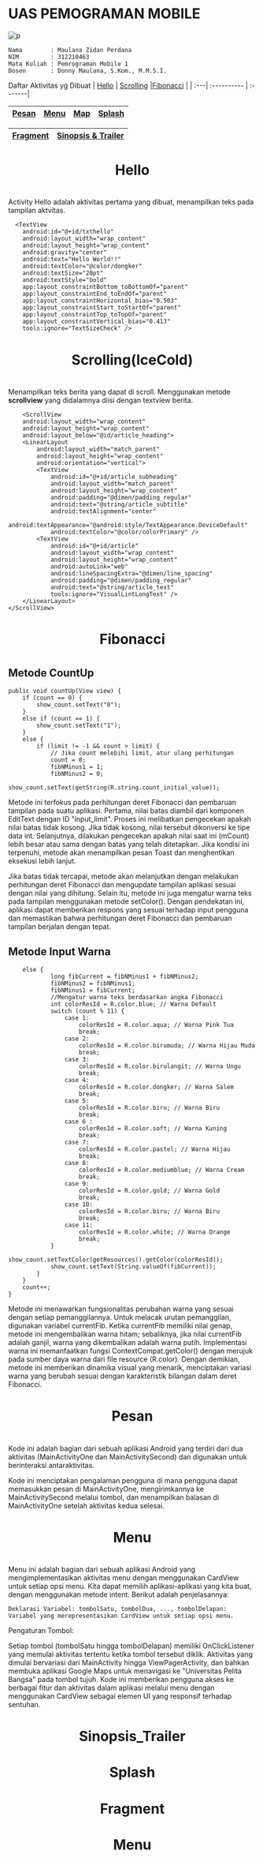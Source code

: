 <h1>UAS PEMOGRAMAN MOBILE</h1>

![p](https://github.com/zidanperdana/AndroidProject/assets/116040175/254d0480-a506-44b9-bcb0-83ba54263167)

    Nama        : Maulana Zidan Perdana
    NIM         : 312210463
    Mata Kuliah : Pemrograman Mobile 1
    Dosen       : Donny Maulana, S.Kom., M.M.S.I.

Daftar Aktivitas yg Dibuat
| [Hello](#Hello) | [Scrolling](#Scrolling(IceCold)) |[Fibonacci](#Fibonacci) | 
| :---| :---------- | :-------|

| [Pesan](#Pesan) | [Menu](#Menu)  | [Map](#Map) |[Splash](#Splash) |
| :---| :------- | :----- | :-------|

| [Fragment](#Fragment) | [Sinopsis & Trailer](#Sinopsis_Trailer)  | 
| :---| :-----------

## <h1 align="center">Hello<h1>

Activity Hello adalah aktivitas pertama yang dibuat, menampilkan teks pada tampilan aktvitas.
      
      <TextView
        android:id="@+id/txthello"
        android:layout_width="wrap_content"
        android:layout_height="wrap_content"
        android:gravity="center"
        android:text="Hello World!!"
        android:textColor="@color/dongker"
        android:textSize="20pt"
        android:textStyle="bold"
        app:layout_constraintBottom_toBottomOf="parent"
        app:layout_constraintEnd_toEndOf="parent"
        app:layout_constraintHorizontal_bias="0.503"
        app:layout_constraintStart_toStartOf="parent"
        app:layout_constraintTop_toTopOf="parent"
        app:layout_constraintVertical_bias="0.413"
        tools:ignore="TextSizeCheck" />

## <h1 align="center">Scrolling(IceCold)<h1>

Menampilkan teks berita yang dapat di scroll. Menggunakan metode <b>scrollview</b> yang didalamnya diisi dengan textview berita.

        <ScrollView
        android:layout_width="wrap_content"
        android:layout_height="wrap_content"
        android:layout_below="@id/article_heading">
        <LinearLayout
            android:layout_width="match_parent"
            android:layout_height="wrap_content"
            android:orientation="vertical">
            <TextView
                android:id="@+id/article_subheading"
                android:layout_width="match_parent"
                android:layout_height="wrap_content"
                android:padding="@dimen/padding_regular"
                android:text="@string/article_subtitle"
                android:textAlignment="center"
                android:textAppearance="@android:style/TextAppearance.DeviceDefault"
                android:textColor="@color/colorPrimary" />
            <TextView
                android:id="@+id/article"
                android:layout_width="wrap_content"
                android:layout_height="wrap_content"
                android:autoLink="web"
                android:lineSpacingExtra="@dimen/line_spacing"
                android:padding="@dimen/padding_regular"
                android:text="@string/article_text"
                tools:ignore="VisualLintLongText" />
        </LinearLayout>
    </ScrollView>

## <h1 align="center">Fibonacci<h1>

<h2>Metode CountUp</h2>

    public void countUp(View view) {
        if (count == 0) {
            show_count.setText("0");
        }
        else if (count == 1) {
            show_count.setText("1");
        }
        else {
            if (limit != -1 && count > limit) {
                // Jika count melebihi limit, atur ulang perhitungan
                count = 0;
                fibNMinus1 = 1;
                fibNMinus2 = 0;
                show_count.setText(getString(R.string.count_initial_value));

Metode ini terfokus pada perhitungan deret Fibonacci dan pembaruan tampilan pada suatu aplikasi. Pertama, nilai batas diambil dari komponen EditText dengan ID "input_limit". Proses ini melibatkan pengecekan apakah nilai batas tidak kosong. Jika tidak kosong, nilai tersebut dikonversi ke tipe data int. Selanjutnya, dilakukan pengecekan apakah nilai saat ini (mCount) lebih besar atau sama dengan batas yang telah ditetapkan. Jika kondisi ini terpenuhi, metode akan menampilkan pesan Toast dan menghentikan eksekusi lebih lanjut.

Jika batas tidak tercapai, metode akan melanjutkan dengan melakukan perhitungan deret Fibonacci dan mengupdate tampilan aplikasi sesuai dengan nilai yang dihitung. Selain itu, metode ini juga mengatur warna teks pada tampilan menggunakan metode setColor(). Dengan pendekatan ini, aplikasi dapat memberikan respons yang sesuai terhadap input pengguna dan memastikan bahwa perhitungan deret Fibonacci dan pembaruan tampilan berjalan dengan tepat.

<h2>Metode Input Warna</h2>

        else {
                long fibCurrent = fibNMinus1 + fibNMinus2;
                fibNMinus2 = fibNMinus1;
                fibNMinus1 = fibCurrent;
                //Mengatur warna teks berdasarkan angka Fibonacci
                int colorResId = R.color.blue; // Warna Default
                switch (count % 11) {
                    case 1:
                        colorResId = R.color.aqua; // Warna Pink Tua
                        break;
                    case 2:
                        colorResId = R.color.birumuda; // Warna Hijau Muda
                        break;
                    case 3:
                        colorResId = R.color.birulangit; // Warna Ungu
                        break;
                    case 4:
                        colorResId = R.color.dongker; // Warna Salem
                        break;
                    case 5:
                        colorResId = R.color.biru; // Warna Biru
                        break;
                    case 6 :
                        colorResId = R.color.soft; // Warna Kuning
                        break;
                    case 7:
                        colorResId = R.color.pastel; // Warna Hijau
                        break;
                    case 8:
                        colorResId = R.color.mediumblue; // Warna Cream
                        break;
                    case 9:
                        colorResId = R.color.gold; // Warna Gold
                        break;
                    case 10:
                        colorResId = R.color.biru; // Warna Biru
                        break;
                    case 11:
                        colorResId = R.color.white; // Warna Orange
                        break;
                }
                show_count.setTextColor(getResources().getColor(colorResId));
                show_count.setText(String.valueOf(fibCurrent));
            }
        }
        count++;
    }

Metode ini menawarkan fungsionalitas perubahan warna yang sesuai dengan setiap pemanggilannya. Untuk melacak urutan pemanggilan, digunakan variabel currentFib. Ketika currentFib memiliki nilai genap, metode ini mengembalikan warna hitam; sebaliknya, jika nilai currentFib adalah ganjil, warna yang dikembalikan adalah warna putih. Implementasi warna ini memanfaatkan fungsi ContextCompat.getColor() dengan merujuk pada sumber daya warna dari file resource (R.color). Dengan demikian, metode ini memberikan dinamika visual yang menarik, menciptakan variasi warna yang berubah sesuai dengan karakteristik bilangan dalam deret Fibonacci.

## <h1 align="center">Pesan<h1>

Kode ini adalah bagian dari sebuah aplikasi Android yang terdiri dari dua aktivitas (MainActivityOne dan MainActivitySecond) dan digunakan untuk berinteraksi antaraktivitas.



Kode ini menciptakan pengalaman pengguna di mana pengguna dapat memasukkan pesan di MainActivityOne, mengirimkannya ke MainActivitySecond melalui tombol, dan menampilkan balasan di MainActivityOne setelah aktivitas kedua selesai.

## <h1 align="center">Menu<h1>

Menu ini adalah bagian dari sebuah aplikasi Android yang mengimplementasikan aktivitas menu dengan menggunakan CardView untuk setiap opsi menu. Kita dapat memilih aplikasi-aplikasi yang kita buat, dengan menggunakan metode intent. Berikut adalah penjelasannya:

    Deklarasi Variabel: tombolSatu, tombolDua, ..., tombolDelapan: Variabel yang merepresentasikan CardView untuk setiap opsi menu.

Pengaturan Tombol:

Setiap tombol (tombolSatu hingga tombolDelapan) memiliki OnClickListener yang memulai aktivitas tertentu ketika tombol tersebut diklik. Aktivitas yang dimulai bervariasi dari MainActivity hingga ViewPagerActivity, dan bahkan membuka aplikasi Google Maps untuk menavigasi ke "Universitas Pelita Bangsa" pada tombol tujuh. Kode ini memberikan pengguna akses ke berbagai fitur dan aktivitas dalam aplikasi melalui menu dengan menggunakan CardView sebagai elemen UI yang responsif terhadap sentuhan.

## <h1 align="center">Sinopsis_Trailer<h1>






## <h1 align="center">Splash<h1>

## <h1 align="center">Fragment<h1>

## <h1 align="center">Menu<h1>
